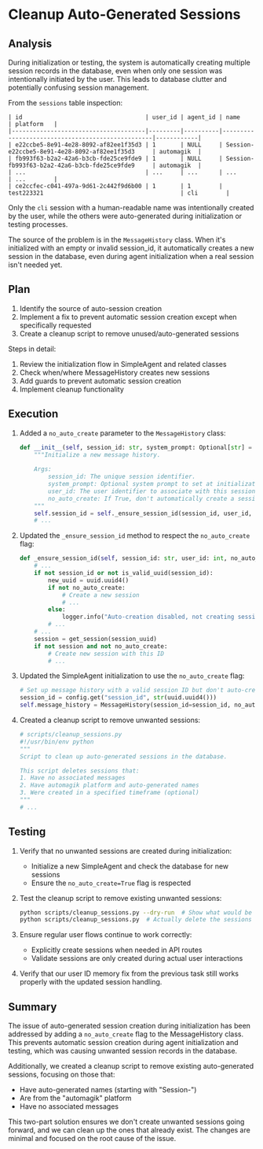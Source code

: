 # Cleanup Auto-Generated Sessions

## Analysis

During initialization or testing, the system is automatically creating multiple session records in the database, even when only one session was intentionally initiated by the user. This leads to database clutter and potentially confusing session management.

From the `sessions` table inspection:
```
| id                                   | user_id | agent_id | name                                             | platform   |
|--------------------------------------|---------|----------|--------------------------------------------------|------------|
| e22ccbe5-8e91-4e28-8092-af82ee1f35d3 | 1       | NULL     | Session-e22ccbe5-8e91-4e28-8092-af82ee1f35d3     | automagik  |
| fb993f63-b2a2-42a6-b3cb-fde25ce9fde9 | 1       | NULL     | Session-fb993f63-b2a2-42a6-b3cb-fde25ce9fde9     | automagik  |
| ...                                  | ...     | ...      | ...                                              | ...        |
| ce2ccfec-c041-497a-9d61-2c442f9d6b00 | 1       | 1        | test223321                                       | cli        |
```

Only the `cli` session with a human-readable name was intentionally created by the user, while the others were auto-generated during initialization or testing processes.

The source of the problem is in the `MessageHistory` class. When it's initialized with an empty or invalid session_id, it automatically creates a new session in the database, even during agent initialization when a real session isn't needed yet.

## Plan

1. Identify the source of auto-session creation
2. Implement a fix to prevent automatic session creation except when specifically requested
3. Create a cleanup script to remove unused/auto-generated sessions

Steps in detail:
1. Review the initialization flow in SimpleAgent and related classes
2. Check when/where MessageHistory creates new sessions
3. Add guards to prevent automatic session creation
4. Implement cleanup functionality

## Execution

1. Added a `no_auto_create` parameter to the `MessageHistory` class:
   ```python
   def __init__(self, session_id: str, system_prompt: Optional[str] = None, user_id: int = 1, no_auto_create: bool = False):
       """Initialize a new message history.
       
       Args:
           session_id: The unique session identifier.
           system_prompt: Optional system prompt to set at initialization.
           user_id: The user identifier to associate with this session (defaults to 1).
           no_auto_create: If True, don't automatically create a session in the database.
       """
       self.session_id = self._ensure_session_id(session_id, user_id, no_auto_create)
       # ...
   ```

2. Updated the `_ensure_session_id` method to respect the `no_auto_create` flag:
   ```python
   def _ensure_session_id(self, session_id: str, user_id: int, no_auto_create: bool = False) -> str:
       # ...
       if not session_id or not is_valid_uuid(session_id):
           new_uuid = uuid.uuid4()
           if not no_auto_create:
               # Create a new session
               # ...
           else:
               logger.info("Auto-creation disabled, not creating session in database")
           # ...
       # ...
       session = get_session(session_uuid)
       if not session and not no_auto_create:
           # Create new session with this ID
           # ...
   ```

3. Updated the SimpleAgent initialization to use the `no_auto_create` flag:
   ```python
   # Set up message history with a valid session ID but don't auto-create in database during init
   session_id = config.get("session_id", str(uuid.uuid4()))
   self.message_history = MessageHistory(session_id=session_id, no_auto_create=True)
   ```

4. Created a cleanup script to remove unwanted sessions:
   ```python
   # scripts/cleanup_sessions.py
   #!/usr/bin/env python
   """
   Script to clean up auto-generated sessions in the database.
   
   This script deletes sessions that:
   1. Have no associated messages
   2. Have automagik platform and auto-generated names
   3. Were created in a specified timeframe (optional)
   """
   # ...
   ```

## Testing

1. Verify that no unwanted sessions are created during initialization:
   - Initialize a new SimpleAgent and check the database for new sessions
   - Ensure the `no_auto_create=True` flag is respected

2. Test the cleanup script to remove existing unwanted sessions:
   ```bash
   python scripts/cleanup_sessions.py --dry-run  # Show what would be deleted
   python scripts/cleanup_sessions.py  # Actually delete the sessions
   ```

3. Ensure regular user flows continue to work correctly:
   - Explicitly create sessions when needed in API routes
   - Validate sessions are only created during actual user interactions

4. Verify that our user ID memory fix from the previous task still works properly with the updated session handling.

## Summary

The issue of auto-generated session creation during initialization has been addressed by adding a `no_auto_create` flag to the MessageHistory class. This prevents automatic session creation during agent initialization and testing, which was causing unwanted session records in the database.

Additionally, we created a cleanup script to remove existing auto-generated sessions, focusing on those that:
- Have auto-generated names (starting with "Session-")
- Are from the "automagik" platform
- Have no associated messages

This two-part solution ensures we don't create unwanted sessions going forward, and we can clean up the ones that already exist. The changes are minimal and focused on the root cause of the issue. 